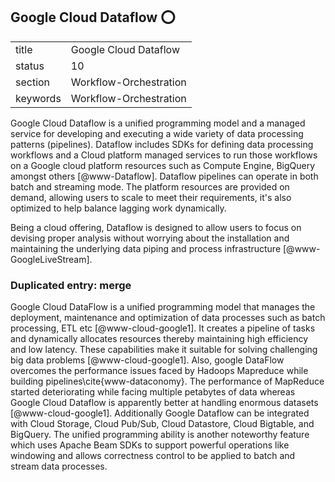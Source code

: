 ## Google Cloud Dataflow :o:


|          |                           |
| -------- | ------------------------- |
| title    | Google Cloud Dataflow     | 
| status   | 10                        |
| section  | Workflow-Orchestration    |
| keywords | Workflow-Orchestration    |


    
Google Cloud Dataflow is a unified programming model and a managed
service for developing and executing a wide variety of data processing
patterns (pipelines). Dataflow includes SDKs for defining data
processing workflows and a Cloud platform managed services to run
those workflows on a Google cloud platform resources such as Compute
Engine, BigQuery amongst others [@www-Dataflow]. Dataflow
pipelines can operate in both batch and streaming mode. The platform
resources are provided on demand, allowing users to scale to meet
their requirements, it's also optimized to help balance lagging work
dynamically.

Being a cloud offering, Dataflow is designed to allow users to focus
on devising proper analysis without worrying about the installation
and maintaining the underlying data piping and process
infrastructure [@www-GoogleLiveStream].

### Duplicated entry: merge

     
Google Cloud DataFlow is a unified programming model that manages the
deployment, maintenance and optimization of data processes such as
batch processing, ETL etc [@www-cloud-google1]. It creates a
pipeline of tasks and dynamically allocates resources thereby
maintaining high efficiency and low latency. These capabilities make
it suitable for solving challenging big data problems
[@www-cloud-google1]. Also, google DataFlow overcomes the
performance issues faced by Hadoops Mapreduce while building
pipelines\cite{www-dataconomy}.  The performance of MapReduce started
deteriorating while facing multiple petabytes of data whereas Google
Cloud Dataflow is apparently better at handling enormous datasets
[@www-cloud-google1]. Additionally Google Dataflow can be
integrated with Cloud Storage, Cloud Pub/Sub, Cloud Datastore, Cloud
Bigtable, and BigQuery. The unified programming ability is another
noteworthy feature which uses Apache Beam SDKs to support powerful
operations like windowing and allows correctness control to be applied
to batch and stream data processes.




    
